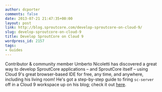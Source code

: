 ```yaml
---
author: dcporter
comments: false
date: 2013-07-21 21:47:35+00:00
layout: post
link: http://blog.sproutcore.com/develop-sproutcore-on-cloud-9/
slug: develop-sproutcore-on-cloud-9
title: Develop SproutCore on Cloud 9
wordpress_id: 2157
tags:
- Guides
---
```


Contributor & community member Umberto Nicoletti has discovered a great way to develop SproutCore applications – and SproutCore itself – using Cloud 9's great browser-based IDE for free, any time, and anywhere, including his living room! He's got a step-by-step guide to firing `sc-server` off in a Cloud 9 workspace up on his blog; check it out [here](http://unicolet.blogspot.it/2013/07/developing-sproutcore-apps-on-c9io.html).
